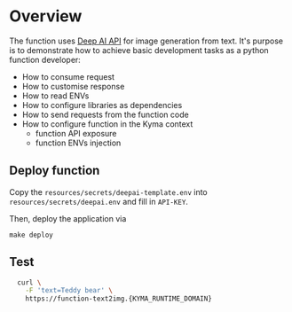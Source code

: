 # Overview

The function uses [Deep AI API](https://deepai.org/machine-learning-model/text2img) for image generation from text.
It's purpose is to demonstrate how to achieve basic development tasks as a python function developer:

 - How to consume request
 - How to customise response
 - How to read ENVs
 - How to configure libraries as dependencies
 - How to send requests from the function code
 - How to configure function in the Kyma context
   - function API exposure
   - function ENVs injection

## Deploy function

Copy the `resources/secrets/deepai-template.env` into `resources/secrets/deepai.env` and fill in `API-KEY`.

Then, deploy the application via
```
make deploy
```
## Test

```bash
  curl \
    -F 'text=Teddy bear' \
    https://function-text2img.{KYMA_RUNTIME_DOMAIN}
```